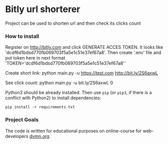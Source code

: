 # Bitly url shorterer

Project can be used to shorten url and then check its clicks count

### How to install

Register on http://bitly.com and click GENERATE ACCES TOKEN. 
It looks like 'dcdf6d1bdsd770fb069703f5a5e1c51e37ef67a8'.
Then create '.env' file and put token here in next format 'TOKEN=\'dcdf6d1bdsd770fb069703f5a5e1c51e37ef67a8\''

Create short link:
python main.py -u https://test.com
http://bit.ly/2S6axwL

See click count:
python main.py -u bit.ly/2S6axwL
0

Python3 should be already installed.
Then use `pip` (or `pip3`, if there is a conflict with Python2) to install dependencies:
```
pip install -r requirements.txt
```

### Project Goals

The code is written for educational purposes on online-course for web-developers [dvmn.org](https://dvmn.org/).
